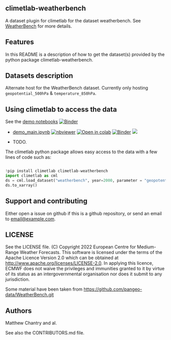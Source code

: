 ## climetlab-weatherbench

A dataset plugin for climetlab for the dataset weatherbench. See [WeatherBench](https://github.com/pangeo-data/WeatherBench) for more details.


Features
--------

In this README is a description of how to get the dataset(s) provided by the python package climetlab-weatherbench.

## Datasets description

Alternate host for the WeatherBench dataset. Currently only hosting `geopotential_500hPa` & `temperature_850hPa`.

## Using climetlab to access the data

See the [demo notebooks](https://github.com/mchantry/climetlab-weatherbench/tree/main/notebooks)
[![Binder](https://mybinder.org/badge_logo.svg)](https://mybinder.org/v2/gh/mchantry/climetlab-weatherbench/main?urlpath=lab)


- [demo_main.ipynb](https://github.com/mchantry/climetlab-weatherbench/tree/main/notebooks/demo_main.ipynb)
[![nbviewer](https://raw.githubusercontent.com/jupyter/design/master/logos/Badges/nbviewer_badge.svg)](https://nbviewer.jupyter.org/github/mchantry/climetlab-weatherbench/blob/main/notebooks/demo_main.ipynb) 
[![Open in colab](https://colab.research.google.com/assets/colab-badge.svg)](https://colab.research.google.com/github/mchantry/climetlab-weatherbench/blob/main/notebooks/demo_main.ipynb) 
[![Binder](https://mybinder.org/badge_logo.svg)](https://mybinder.org/v2/gh/mchantry/climetlab-weatherbench/main?filepath=notebooks/demo_main.ipynb)
[<img src="https://deepnote.com/buttons/launch-in-deepnote-small.svg">](https://deepnote.com/launch?name=MyProject&url=https://github.com/mchantry/climetlab-weatherbench/tree/main/notebooks/demo_main.ipynb)


- TODO.


The climetlab python package allows easy access to the data with a few lines of code such as:
``` python

!pip install climetlab climetlab-weatherbench
import climetlab as cml
ds = cml.load_dataset("weatherbench", year=2000, parameter = "geopotential_500hPa")
ds.to_xarray()
```


Support and contributing
------------------------

Either open a issue on github if this is a github repository, or send an email to email@example.com.

LICENSE
-------

See the LICENSE file.
(C) Copyright 2022 European Centre for Medium-Range Weather Forecasts.
This software is licensed under the terms of the Apache Licence Version 2.0
which can be obtained at http://www.apache.org/licenses/LICENSE-2.0.
In applying this licence, ECMWF does not waive the privileges and immunities
granted to it by virtue of its status as an intergovernmental organisation
nor does it submit to any jurisdiction.

Some material have been taken from https://github.com/pangeo-data/WeatherBench.git

Authors
-------

Matthew Chantry and al.

See also the CONTRIBUTORS.md file.

